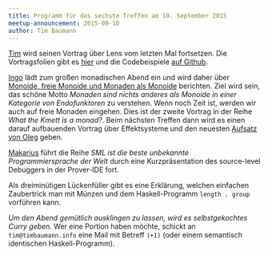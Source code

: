 ```yaml
---
title: Programm für das sechste Treffen am 10. September 2015
meetup-announcement: 2015-09-10
author: Tim Baumann
---
```


[Tim](https://github.com/timjb) wird seinen Vortrag über Lens vom letzten Mal
fortsetzen.
Die Vortragsfolien gibt es [hier](/files/lens.pdf) und die Codebeispiele [auf Github](https://github.com/timjb/presentations/tree/gh-pages/lens).

<script async class="speakerdeck-embed" data-id="4e2df73019d74b28beec25cb2b08e348" data-ratio="1.33333333333333" src="//speakerdeck.com/assets/embed.js"></script>

[Ingo](https://github.com/iblech) lädt zum großen monadischen Abend ein und
wird daher über [Monoide, freie Monoide und Monaden als
Monoide](/files/freie-monaden.pdf) berichten. Ziel
wird sein, das schöne Motto *Monaden sind nichts anderes als Monoide in einer
Kategorie von Endofunktoren* zu verstehen. Wenn noch Zeit ist, werden wir auch
auf freie Monaden eingehen. Dies ist der zweite Vortrag in der Reihe *What the
Kmett is a monad?*. Beim nächsten Treffen dann wird es einen darauf
aufbauenden Vortrag über Effektsysteme und den neuesten [Aufsatz von
Oleg](http://okmij.org/ftp/Haskell/extensible/more.pdf) geben.

[Makarius](http://sketis.net/) führt die Reihe *SML ist die beste unbekannte
Programmiersprache der Welt* durch eine Kurzpräsentation des source-level
Debuggers in der Prover-IDE fort.

Als dreiminütigen Lückenfüller gibt es eine Erklärung, welchen einfachen
Zaubertrick man mit Münzen und dem Haskell-Programm `length . group` vorführen
kann.

*Um den Abend gemütlich ausklingen zu lassen, wird es selbstgekochtes Curry
geben.* Wer eine Portion haben möchte, schickt an `tim@timbaumann.info` eine
Mail mit Betreff `(+1)` (oder einem semantisch identischen Haskell-Programm).
